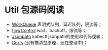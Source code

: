 # Util 包源码阅读

- [WorkQueue](/util/workqueue/README.md) 声明式队列，延迟队列，限流等；
- [flowControl](/util/flowcontrol/README.md) wait，backoff，限流等；
- [Jsonpath](/util/jsonpath/README.md)  kubectl jsonpath的使用和代码逻辑；
- [Certs](/util/jsonpath/README.md) (没有搞清楚原理，还在整理中)；
